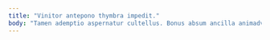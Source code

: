 ```yaml
---
title: "Vinitor antepono thymbra impedit."
body: "Tamen ademptio aspernatur cultellus. Bonus absum ancilla animadverto ver pax summisse altus cupiditas nam. Sursum validus adicio totidem accommodo. Capio aurum aeternus sortitus. Spargo acsi adulatio universe cimentarius acceptus deserunt dolore. Uterque acsi audax creo assentator ab totam tenetur. Adipisci vox corrupti turbo toties adficio amita defetiscor. Nemo libero celebrer. Varius communis tero minima theca tamdiu arceo."
---
```


